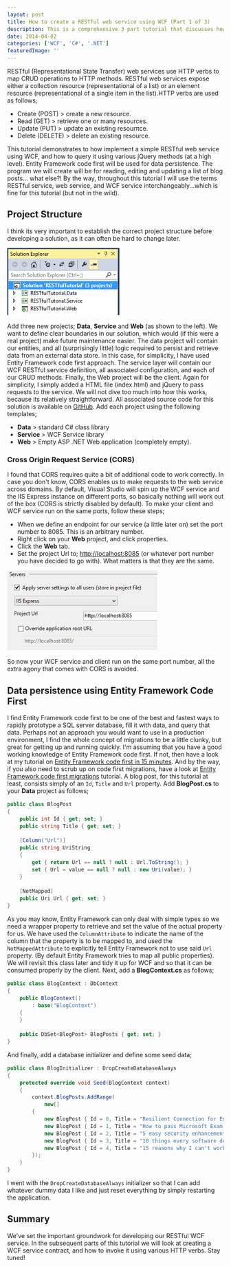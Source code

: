 ```yaml
---
layout: post
title: How to create a RESTful web service using WCF (Part 1 of 3)
description: This is a comprehensive 3 part tutorial that discusses how to create a RESTful web service using WCF. This is the introductory post to get you set up.
date: 2014-04-02
categories: ['WCF', 'C#', '.NET']
featuredImage: ''
---
```


RESTful (Representational State Transfer) web services use HTTP verbs to map CRUD operations to HTTP methods. RESTful web services expose either a collection resource (representational of a list) or an element resource (representational of a single item in the list).HTTP verbs are used as follows;

- Create (POST) > create a new resource.
- Read (GET) > retrieve one or many resources.
- Update (PUT) > update an existing resourπce.
- Delete (DELETE) > delete an existing resource.

This tutorial demonstrates to how implement a simple RESTful web service using WCF, and how to query it using various jQuery methods (at a high level). Entity Framework code first will be used for data persistence. The program we will create will be for reading, editing and updating a list of blog posts... what else?! By the way, throughout this tutorial I will use the terms RESTful service, web service, and WCF service interchangeably...which is fine for this tutorial (but not in the wild).

## Project Structure

I think its very important to establish the correct project structure before developing a solution, as it can often be hard to change later.

![Solution](solution1.png)

Add three new projects; **Data**, **Service** and **Web** (as shown to the left). We want to define clear boundaries in our solution, which would (if this were a real project) make future maintenance easier. The data project will contain our entities, and all (surprisingly little) logic required to persist and retrieve data from an external data store. In this case, for simplicity, I have used Entity Framework code first approach. The service layer will contain our WCF RESTful service definition, all associated configuration, and each of our CRUD methods. Finally, the Web project will be the client. Again for simplicity, I simply added a HTML file (index.html) and jQuery to pass requests to the service. We will not dive too much into how this works, because its relatively straightforward. All associated source code for this solution is available on [GitHub](https://github.com/jpreecedev/RESTfulTutorial). Add each project using the following templates;

- **Data** > standard C# class library
- **Service** > WCF Service library
- **Web** > Empty ASP .NET Web application (completely empty).

### Cross Origin Request Service (CORS)

I found that CORS requires quite a bit of additional code to work correctly. In case you don't know, CORS enables us to make requests to the web service across domains. By default, Visual Studio will spin up the WCF service and the IIS Express instance on different ports, so basically nothing will work out of the box (CORS is strictly disabled by default). To make your client and WCF service run on the same ports, follow these steps;

- When we define an endpoint for our service (a little later on) set the port number to 8085. This is an arbitrary number.
- Right click on your **Web** project, and click properties.
- Click the **Web** tab.
- Set the project Url to; [http://localhost:8085](http://localhost:8085 'http://localhost:8085') (or whatever port number you have decided to go with). What matters is that they are the same.

![Web](web1.png)

So now your WCF service and client run on the same port number, all the extra agony that comes with CORS is avoided.

## Data persistence using Entity Framework Code First

I find Entity Framework code first to be one of the best and fastest ways to rapidly prototype a SQL server database, fill it with data, and query that data. Perhaps not an approach you would want to use in a production environment, I find the whole concept of migrations to be a little clunky, but great for getting up and running quickly. I'm assuming that you have a good working knowledge of Entity Framework code first. If not, then have a look at my tutorial on [Entity Framework code first in 15 minutes](/entity-framework/entity-framework-code-first-in-15-minutes/). And by the way, if you also need to scrub up on code first migrations, have a look at [Entity Framework code first migrations](/entity-framework/wpf-entity-framework-code-first-migrations-in-a-production-environment/) tutorial. A blog post, for this tutorial at least, consists simply of an `Id`, `Title` and `Url` property. Add **BlogPost.cs** to your **Data** project as follows;

```csharp
public class BlogPost
{
    public int Id { get; set; }
    public string Title { get; set; }

    [Column("Url")]
    public string UriString
    {
        get { return Url == null ? null : Url.ToString(); }
        set { Url = value == null ? null : new Uri(value); }
    }

    [NotMapped]
    public Uri Url { get; set; }
}
```

As you may know, Entity Framework can only deal with simple types so we need a wrapper property to retrieve and set the value of the actual property for us. We have used the `ColumnAttribute` to indicate the name of the column that the property is to be mapped to, and used the `NotMappedAttribute` to explicitly tell Entity Framework not to use said `Url` property. (By default Entity Framework tries to map all public properties). We will revisit this class later and tidy it up for WCF and so that it can be consumed properly by the client. Next, add a **BlogContext.cs** as follows;

```csharp
public class BlogContext : DbContext
{
    public BlogContext()
        : base("BlogContext")
    {
    }

    public DbSet<BlogPost> BlogPosts { get; set; }
}
```

And finally, add a database initializer and define some seed data;

```csharp
public class BlogInitializer : DropCreateDatabaseAlways
{
    protected override void Seed(BlogContext context)
    {
        context.BlogPosts.AddRange(
            new[]
        {
            new BlogPost { Id = 0, Title = "Resilient Connection for Entity Framework 6", Url = new Uri("/entity-framework/resilient-connection-for-entity-framework-6/") },
            new BlogPost { Id = 1, Title = "How to pass Microsoft Exam 70-486 (Developing ASP.NET MVC 4 Web Applications) in 30 days", Url = new Uri("/career/pass-microsoft-exam-70-486-in-30-days/") },
            new BlogPost { Id = 2, Title = "5 easy security enhancements for your ASP .NET application", Url = new Uri("/.net/5-easy-security-enhancements-for-your-asp-net-application/") },
            new BlogPost { Id = 3, Title = "10 things every software developer should do in 2014", Url = new Uri("/career/10-things-every-software-developer-should-do-in-2014/") },
            new BlogPost { Id = 4, Title = "15 reasons why I can't work without JetBrains ReSharper", Url = new Uri("/career/15-reasons-why-i-cant-work-without-jetbrains-resharper/") }
        });
    }
}
```

I went with the `DropCreateDatabaseAlways` initializer so that I can add whatever dummy data I like and just reset everything by simply restarting the application.

## Summary

We've set the important groundwork for developing our RESTful WCF service. In the subsequent parts of this tutorial we will look at creating a WCF service contract, and how to invoke it using various HTTP verbs. Stay tuned!

